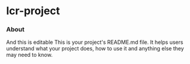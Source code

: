 lcr-project
===========

### About
And this is editable
This is your project's README.md file. It helps users understand what your
project does, how to use it and anything else they may need to know.
